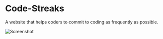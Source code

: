 # Code-Streaks
A website that helps coders to commit to coding as frequently as possible.

![Screenshot](https://i.imgur.com/BBI5zRd.png)
